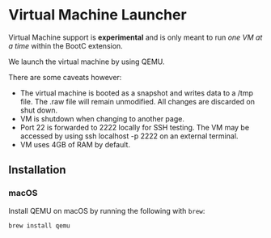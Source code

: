 # Virtual Machine Launcher

Virtual Machine support is **experimental** and is only meant to run *one VM at a time* within the BootC extension.

We launch the virtual machine by using QEMU.

There are some caveats however:
- The virtual machine is booted as a snapshot and writes data to a /tmp file. The .raw file will remain unmodified. All changes are discarded on shut down.
- VM is shutdown when changing to another page.
- Port 22 is forwarded to 2222 locally for SSH testing. The VM may be accessed by using ssh localhost -p 2222 on an external terminal.
- VM uses 4GB of RAM by default.

## Installation

### macOS

Install QEMU on macOS by running the following with `brew`:

```sh
brew install qemu
```